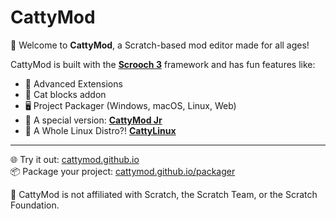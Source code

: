 # CattyMod

🎉 Welcome to **CattyMod**, a Scratch-based mod editor made for all ages!

CattyMod is built with the [**Scrooch 3**](https://scrooch-project.github.io/ad/build/ad.html?mod=CattyMod) framework and has fun features like:
- 🧩 Advanced Extensions
- 🐾 Cat blocks addon
- 🖥️ Project Packager (Windows, macOS, Linux, Web)
- 🧒 A special version: [**CattyMod Jr**](https://cattymod.github.io/jr)
- 🤯 A Whole Linux Distro?! [**CattyLinux**](https://cattymod.github.io/linux/)

---

🌐 Try it out: [cattymod.github.io](https://cattymod.github.io)  
📦 Package your project: [cattymod.github.io/packager](https://cattymod.github.io/packager)

🔨 CattyMod is not affiliated with Scratch, the Scratch Team, or the Scratch Foundation.
